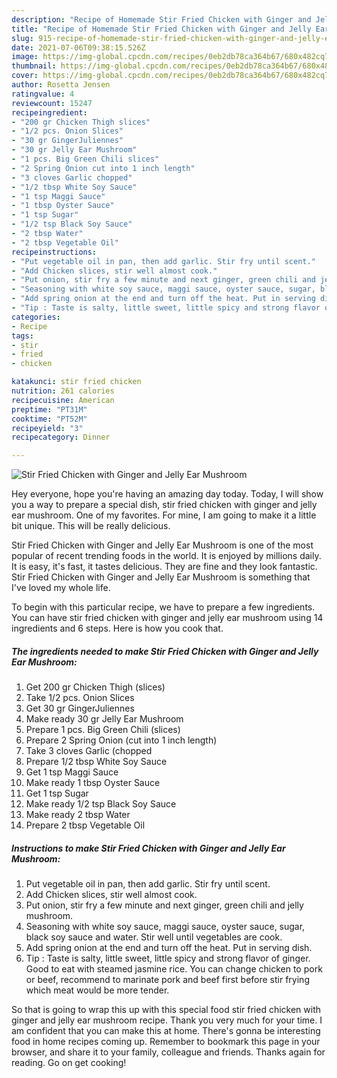 ```yaml
---
description: "Recipe of Homemade Stir Fried Chicken with Ginger and Jelly Ear Mushroom"
title: "Recipe of Homemade Stir Fried Chicken with Ginger and Jelly Ear Mushroom"
slug: 915-recipe-of-homemade-stir-fried-chicken-with-ginger-and-jelly-ear-mushroom
date: 2021-07-06T09:38:15.526Z
image: https://img-global.cpcdn.com/recipes/0eb2db78ca364b67/680x482cq70/stir-fried-chicken-with-ginger-and-jelly-ear-mushroom-recipe-main-photo.jpg
thumbnail: https://img-global.cpcdn.com/recipes/0eb2db78ca364b67/680x482cq70/stir-fried-chicken-with-ginger-and-jelly-ear-mushroom-recipe-main-photo.jpg
cover: https://img-global.cpcdn.com/recipes/0eb2db78ca364b67/680x482cq70/stir-fried-chicken-with-ginger-and-jelly-ear-mushroom-recipe-main-photo.jpg
author: Rosetta Jensen
ratingvalue: 4
reviewcount: 15247
recipeingredient:
- "200 gr Chicken Thigh slices"
- "1/2 pcs. Onion Slices"
- "30 gr GingerJuliennes"
- "30 gr Jelly Ear Mushroom"
- "1 pcs. Big Green Chili slices"
- "2 Spring Onion cut into 1 inch length"
- "3 cloves Garlic chopped"
- "1/2 tbsp White Soy Sauce"
- "1 tsp Maggi Sauce"
- "1 tbsp Oyster Sauce"
- "1 tsp Sugar"
- "1/2 tsp Black Soy Sauce"
- "2 tbsp Water"
- "2 tbsp Vegetable Oil"
recipeinstructions:
- "Put vegetable oil in pan, then add garlic. Stir fry until scent."
- "Add Chicken slices, stir well almost cook."
- "Put onion, stir fry a few minute and next ginger, green chili and jelly mushroom."
- "Seasoning with white soy sauce, maggi sauce, oyster sauce, sugar, black soy sauce and water. Stir well until vegetables are cook."
- "Add spring onion at the end and turn off the heat. Put in serving dish."
- "Tip : Taste is salty, little sweet, little spicy and strong flavor of ginger. Good to eat with steamed jasmine rice. You can change chicken to pork or beef, recommend to marinate pork and beef first before stir frying which meat would be more tender."
categories:
- Recipe
tags:
- stir
- fried
- chicken

katakunci: stir fried chicken 
nutrition: 261 calories
recipecuisine: American
preptime: "PT31M"
cooktime: "PT52M"
recipeyield: "3"
recipecategory: Dinner

---
```



![Stir Fried Chicken with Ginger and Jelly Ear Mushroom](https://img-global.cpcdn.com/recipes/0eb2db78ca364b67/680x482cq70/stir-fried-chicken-with-ginger-and-jelly-ear-mushroom-recipe-main-photo.jpg)

Hey everyone, hope you're having an amazing day today. Today, I will show you a way to prepare a special dish, stir fried chicken with ginger and jelly ear mushroom. One of my favorites. For mine, I am going to make it a little bit unique. This will be really delicious.



Stir Fried Chicken with Ginger and Jelly Ear Mushroom is one of the most popular of recent trending foods in the world. It is enjoyed by millions daily. It is easy, it's fast, it tastes delicious. They are fine and they look fantastic. Stir Fried Chicken with Ginger and Jelly Ear Mushroom is something that I've loved my whole life.


To begin with this particular recipe, we have to prepare a few ingredients. You can have stir fried chicken with ginger and jelly ear mushroom using 14 ingredients and 6 steps. Here is how you cook that.

<!--inarticleads1-->

##### The ingredients needed to make Stir Fried Chicken with Ginger and Jelly Ear Mushroom:

1. Get 200 gr Chicken Thigh (slices)
1. Take 1/2 pcs. Onion Slices
1. Get 30 gr GingerJuliennes
1. Make ready 30 gr Jelly Ear Mushroom
1. Prepare 1 pcs. Big Green Chili (slices)
1. Prepare 2 Spring Onion (cut into 1 inch length)
1. Take 3 cloves Garlic (chopped
1. Prepare 1/2 tbsp White Soy Sauce
1. Get 1 tsp Maggi Sauce
1. Make ready 1 tbsp Oyster Sauce
1. Get 1 tsp Sugar
1. Make ready 1/2 tsp Black Soy Sauce
1. Make ready 2 tbsp Water
1. Prepare 2 tbsp Vegetable Oil




<!--inarticleads2-->

##### Instructions to make Stir Fried Chicken with Ginger and Jelly Ear Mushroom:

1. Put vegetable oil in pan, then add garlic. Stir fry until scent.
1. Add Chicken slices, stir well almost cook.
1. Put onion, stir fry a few minute and next ginger, green chili and jelly mushroom.
1. Seasoning with white soy sauce, maggi sauce, oyster sauce, sugar, black soy sauce and water. Stir well until vegetables are cook.
1. Add spring onion at the end and turn off the heat. Put in serving dish.
1. Tip : Taste is salty, little sweet, little spicy and strong flavor of ginger. Good to eat with steamed jasmine rice. You can change chicken to pork or beef, recommend to marinate pork and beef first before stir frying which meat would be more tender.




So that is going to wrap this up with this special food stir fried chicken with ginger and jelly ear mushroom recipe. Thank you very much for your time. I am confident that you can make this at home. There's gonna be interesting food in home recipes coming up. Remember to bookmark this page in your browser, and share it to your family, colleague and friends. Thanks again for reading. Go on get cooking!
